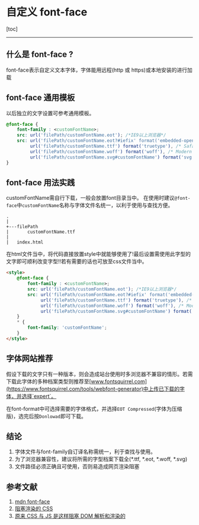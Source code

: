 <h1>自定义 font-face</h1>

[toc]

---

## 什么是 font-face ?

font-face表示自定义文本字体，字体能用远程(http 或 https)或本地安装的进行加载

## font-face 通用模板

以后独立的文字设置可参考通用模板。

```css
@font-face {
    font-family : <customFontName>;
    src: url('filePath/customFontName.eot'); /*IE9以上浏览器*/
    src: url('filePath/customFontName.eot?#iefix' format('embedded-opentype'), /*IE6-8，使用 embedded-opentype 编码格式*/
         url('filePath/customFontName.ttf') format('truetype'), /* Safari,Android,IOS 兼容手机端*/
         url('filePath/customFontName.woff') format('woff'), /* Modern Browsers 兼容所有浏览器*/
         url('filePath/customFontName.svg#customFontName') format('svg'), /* Legacy IOS */
}
```

## font-face 用法实践

customFontName需自行下载，一般会放置font目录当中。
在使用时建议`@font-face`中`customFontName`名称与字体文件名统一，以利于使用与查找方便。

```
.
|   
+---filePath
|       customFontName.ttf
|       
|   index.html
```

在html文件当中，将代码直接放置style中就能够使用了!最后设置需使用此字型的文字即可顺利改变字型!!若有需要的话也可放至css文件当中。

```html
<style>
    @font-face {
        font-family : <customFontName>;
        src: url('filePath/customFontName.eot'); /*IE9以上浏览器*/
        src: url('filePath/customFontName.eot?#iefix' format('embedded-opentype'), /*IE6-8，使用 embedded-opentype 编码格式*/
             url('filePath/customFontName.ttf') format('truetype'), /* Safari,Android,IOS 兼容手机端*/
             url('filePath/customFontName.woff') format('woff'), /* Modern Browsers 兼容所有浏览器*/
             url('filePath/customFontName.svg#customFontName') format('svg'), /* Legacy IOS */
    }
    * {
        font-family: 'customFontName';
    }
</style>
```

## 字体网站推荐

假设下载的文字只有一种版本，则会造成站台使用时多浏览器不兼容的情形。若需下载此字体的多种档案类型则推荐至[www.fontsquirrel.com](https://www.fontsquirrel.com/tools/webfont-generator)中上传已下载的字体，并选择`expert`。

在font-format中可选择需要的字体格式，并选择`EOT Compressed`(字体为压缩版)，选完后按`Donlowad`即可下载。

## 结论

1. 字体文件与font-family自订译名称需统一，利于查找与使用。
2. 为了浏览器兼容性，建议将所需的字型档案下载全(*.ttf, *.eot, *.woff, *.svg)
3. 文件路径必须正确且可使用，否则易造成网页渲染阻塞

<h2>参考文献</h2>

1. [mdn font-face](https://developer.mozilla.org/zh-CN/docs/Web/CSS/@font-face)
2. [阻塞渲染的 CSS](https://developers.google.com/web/fundamentals/performance/critical-rendering-path/render-blocking-css?hl=zh-cn)
3. [原来 CSS 与 JS 是这样阻塞 DOM 解析和渲染的](https://juejin.im/post/59c60691518825396f4f71a1)